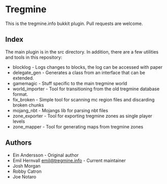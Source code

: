 Tregmine
========

This is the tregmine.info bukkit plugin. Pull requests are welcome.

Index
-----

The main plugin is in the src directory. In addition, there are a few utilities
and tools in this repository:

 * blocklog - Logs changes to blocks, the log can be accessed with paper
 * delegate_gen - Generates a class from an interface that can be extended.
 * gamemagic - Stuff specific to the main tregmine world
 * world_importer - Tool for transitioning from the old tregmine database
 format.
 * fix_broken - Simple tool for scanning mc region files and discarding broken chunks
 * mojang_nbt - Mojangs lib for parsing nbt files
 * zone_exporter - Tool for exporting tregmine zones as single player levels
 * zone_mapper - Tool for generating maps from tregmine zones

Authors
-------

 * Ein Andersson - Original author
 * Emil Hernvall <emil@tregmine.info> - Current maintainer
 * Josh Morgan
 * Robby Catron
 * Joe Notaro
